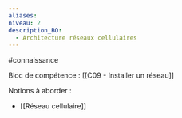 ```yaml
---
aliases: 
niveau: 2
description_BO:
  - Architecture réseaux cellulaires
---
```

#connaissance

Bloc de compétence : [[C09 - Installer un réseau]]

Notions à aborder : 
- [[Réseau cellulaire]]
